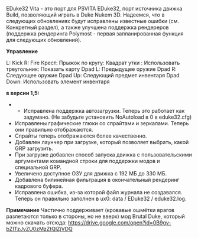 EDuke32 Vita - это порт для PSVITA EDuke32, порт источника движка Build, позволяющий играть в Duke Nukem 3D. Надеемся, что в следующих обновлениях будут исправлены известные ошибки (см. Конкретный раздел), а также улучшена поддержка рендереров (поддержка рендеринга Polymost - первая запланированная функция для следующих обновлений). 

**Управление**

L: Kick 
R: Fire
Крест: Прыжок по 
кругу: 
Квадрат утки : Использовать 
треугольник: Показать карту 
Dpad L: Предыдущее оружие 
Dpad R: Следующее оружие 
Dpad Up: Следующий предмет инвентаря 
Dpad Down: Использовать элемент инвентаря 


**в версии 1,5:**
- - Исправлена ​​поддержка автозагрузки. Теперь это работает как задумано. (Не забудьте установить NoAutoload в 0 в eduke32.cfg) 
- Исправлены графические глюки со спрайтами и зеркалами. Теперь они правильно отображаются. 
- Спрайты теперь отображаются более качественно. 
- Добавлен лаунчер при загрузке, который позволяет выбрать, какой GRP загрузить. 
- При загрузке добавлен способ запуска движка с пользовательскими аргументами командной строки для поддержки модов и специальной GRP. 
- Увеличено доступное ОЗУ для движка с 192 МБ до 330 МБ. 
- Добавлена ​​билинейная фильтрация в окончательный рендеринг кадрового буфера.
- Исправлена ​​ошибка, из-за которой файл журнала не создавался. Теперь он правильно заполнен в ux0: data / EDuke32 / eduke32.log. 


**Примечание**
Частично поддерживает (кровавые ошмётки врагов разлетаются только в стороны, но не вверх) мод Brutal Duke, который можно скачать отсюда:
https://drive.google.com/open?id=0B9gv-bZITzJvZU0zMzZtQlZjVDQ
